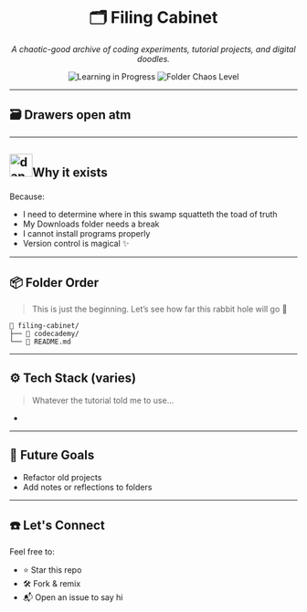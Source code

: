 <h1 align="center">🗂️ Filing Cabinet</h1>

<p align="center"><i>A chaotic-good archive of coding experiments, tutorial projects, and digital doodles.</i></p>

<p align="center">
  <img alt="Learning in Progress" src="https://img.shields.io/badge/Learning_in_Progress-blue?style=flat-square">
  <img alt="Folder Chaos Level" src="https://img.shields.io/badge/folder%20chaos-medium-yellow?style=flat-square">
</p>

---

## 🗃️ Drawers open atm


---

## <p><img src="https://github.com/user-attachments/assets/7566f841-43e6-43b7-8051-8daa4cf770a3" alt="dancing-character" width="40"/>Why it exists</p>


Because:
- I need to determine where in this swamp squatteth the toad of truth
- My Downloads folder needs a break
- I cannot install programs properly
- Version control is magical ✨

---

## 📦 Folder Order
> This is just the beginning. Let’s see how far this rabbit hole will go 🐇

```
📂 filing-cabinet/
├── 📁 codecademy/
└── 📝 README.md
```

---

## ⚙️ Tech Stack (varies)

> Whatever the tutorial told me to use...

- 

---

## 🔮 Future Goals

- Refactor old projects
- Add notes or reflections to folders

---

## ☎️ Let's Connect

Feel free to:
- ⭐ Star this repo
- 🛠️ Fork & remix
- 📬 Open an issue to say hi
